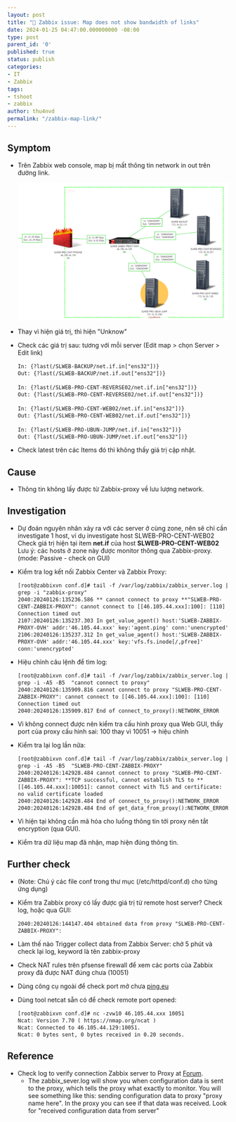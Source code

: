 ```yaml
---
layout: post
title: "👀 Zabbix issue: Map does not show bandwidth of links"
date: 2024-01-25 04:47:00.000000000 -08:00
type: post
parent_id: '0'
published: true
status: publish
categories:
- IT
- Zabbix
tags:
- tshoot
- zabbix
author: thu4nvd
permalink: "/zabbix-map-link/"
---
```


## Symptom

* Trên Zabbix web console, map bị mất thông tin network in out trên đường link. 
  
  ![Alt text](../assets/2024/zlink-1.png)


* Thay vì hiện giá trị, thì hiện "Unknow"
* Check các giá trị sau: tương với mỗi server (Edit map > chọn Server > Edit link)
  ```
  In: {?last(/SLWEB-BACKUP/net.if.in["ens32"])}
  Out: {?last(/SLWEB-BACKUP/net.if.out["ens32"])}

  In: {?last(/SLWEB-PRO-CENT-REVERSE02/net.if.in["ens32"])}
  Out: {?last(/SLWEB-PRO-CENT-REVERSE02/net.if.out["ens32"])}

  In: {?last(/SLWEB-PRO-CENT-WEB02/net.if.in["ens32"])}
  Out: {?last(/SLWEB-PRO-CENT-WEB02/net.if.out["ens32"])}

  In: {?last(/SLWEB-PRO-UBUN-JUMP/net.if.in["ens32"])}
  Out: {?last(/SLWEB-PRO-UBUN-JUMP/net.if.out["ens32"])}
  ```
* Check latest trên các Items đó thì không thấy giá trị cập nhật. 

## Cause

* Thông tin không lấy được từ Zabbix-proxy về lưu lượng network.

## Investigation

* Dự đoán nguyên nhân xảy ra với các server ở cùng zone, nên sẽ chỉ cần investigate 1 host, ví dụ investigate host SLWEB-PRO-CENT-WEB02   
Check giá trị hiện tại item **net.if** của host **SLWEB-PRO-CENT-WEB02**   
Lưu ý: các hosts ở zone này được monitor thông qua Zabbix-proxy. (mode: Passive - check on GUI)

* Kiểm tra log kết nối Zabbix Center và Zabbix Proxy:  

  ```
  [root@zabbixvn conf.d]# tail -f /var/log/zabbix/zabbix_server.log | grep -i "zabbix-proxy"   
  2040:20240126:135236.586 ** cannot connect to proxy **"SLWEB-PRO-CENT-ZABBIX-PROXY": cannot connect to [[46.105.44.xxx]:100]: [110] Connection timed out
  2107:20240126:135237.303 In get_value_agent() host:'SLWEB-ZABBIX-PROXY-OVH' addr:'46.105.44.xxx' key:'agent.ping' conn:'unencrypted'
  2106:20240126:135237.312 In get_value_agent() host:'SLWEB-ZABBIX-PROXY-OVH' addr:'46.105.44.xxx' key:'vfs.fs.inode[/,pfree]' conn:'unencrypted'
  ```

* Hiệu chỉnh câu lệnh để tìm log:  

  ```
  [root@zabbixvn conf.d]# tail -f /var/log/zabbix/zabbix_server.log | grep -i -A5 -B5  "cannot connect to proxy"
  2040:20240126:135909.816 cannot connect to proxy "SLWEB-PRO-CENT-ZABBIX-PROXY": cannot connect to [[46.105.44.xxx]:100]: [110] Connection timed out
  2040:20240126:135909.817 End of connect_to_proxy():NETWORK_ERROR

  ```
* Vì không connect được nên kiểm tra cấu hình proxy qua Web GUI, thấy port của proxy cấu hình sai: 100 thay vì 10051 -> hiệu chỉnh

* Kiểm tra lại log lần nữa: 

  ```
  [root@zabbixvn conf.d]# tail -f /var/log/zabbix/zabbix_server.log | grep -i -A5 -B5  "SLWEB-PRO-CENT-ZABBIX-PROXY"
  2040:20240126:142928.484 cannot connect to proxy "SLWEB-PRO-CENT-ZABBIX-PROXY": **TCP successful, cannot establish TLS to **[[46.105.44.xxx]:10051]: cannot connect with TLS and certificate: no valid certificate loaded
  2040:20240126:142928.484 End of connect_to_proxy():NETWORK_ERROR
  2040:20240126:142928.484 End of get_data_from_proxy():NETWORK_ERROR
  ```
* Vì hiện tại không cần mã hóa cho luồng thông tin tới proxy nên tắt encryption (qua GUI).  
* Kiểm tra dữ liệu map đã nhận, map hiện đúng thông tin.   

## Further check  

* (Note: Chú ý các file conf trong thư mục (/etc/httpd/conf.d) cho từng ứng dụng)  
* Kiểm tra Zabbix proxy có lấy được giá trị từ remote host server? Check log, hoặc qua GUI: 

  ```
  2040:20240126:144147.404 obtained data from proxy "SLWEB-PRO-CENT-ZABBIX-PROXY": 
  ```
* Làm thế nào Trigger collect data from Zabbix Server: chờ 5 phút và check lại log, keyword là tên zabbix-proxy 

* Check NAT rules trên pfsense firewall để xem các ports của Zabbix proxy đã được NAT đúng chưa (10051)
* Dùng công cụ ngoài để check port mở chưa [ping.eu](https://ping.eu/port-chk/)
* Dùng tool netcat sẵn có để check remote port opened: 
  ```
  [root@zabbixvn conf.d]# nc -zvw10 46.105.44.xxx 10051
  Ncat: Version 7.70 ( https://nmap.org/ncat )
  Ncat: Connected to 46.105.44.129:10051.
  Ncat: 0 bytes sent, 0 bytes received in 0.20 seconds.
  ```


## Reference  

* Check log to verify connection Zabbix server to Proxy at [Forum](https://www.zabbix.com/forum/zabbix-help/53199-zabbix-server-cant-receive-data-from-my-zabbix-proxy). 
  * The zabbix_sever.log will show you when configuration data is sent to the proxy, which tells the proxy what exactly to monitor. You will see something like this: sending configuration data to proxy "proxy name here". In the proxy you can see if that data was received. Look for "received configuration data from server"